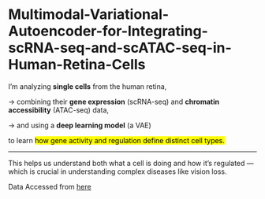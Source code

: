 # Multimodal-Variational-Autoencoder-for-Integrating-scRNA-seq-and-scATAC-seq-in-Human-Retina-Cells
I’m analyzing **single cells** from the human retina, 

  &rarr; combining their **gene expression** (scRNA-seq) and **chromatin accessibility** (ATAC-seq) data, 

  &rarr; and using a **deep learning model** (a VAE) 

to learn <mark> how gene activity and regulation define distinct cell types. </mark>

---

This helps us understand both what a cell is doing and how it’s regulated — which is crucial in understanding complex diseases like vision loss. 

Data Accessed from [here](https://www.ncbi.nlm.nih.gov/geo/query/acc.cgi?acc=GSE196235)
